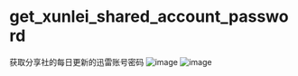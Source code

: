 # get_xunlei_shared_account_password
获取分享社的每日更新的迅雷账号密码
![image](http://m9kun.com/usr/uploads/2015/08/572274585.jpg)
![image](http://m9kun.com/usr/uploads/2015/08/708219572.jpg)
